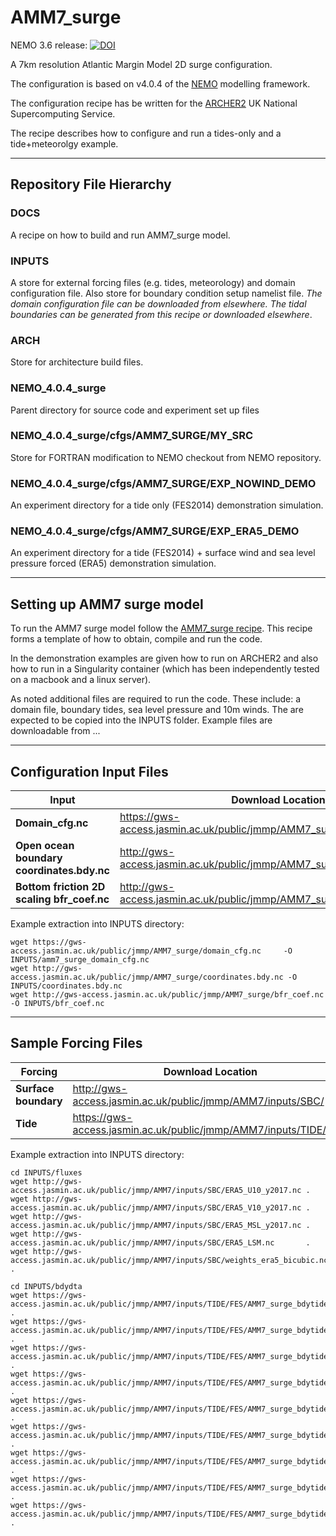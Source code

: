 # AMM7_surge

NEMO 3.6 release: [![DOI](https://zenodo.org/badge/293564924.svg)](https://zenodo.org/badge/latestdoi/293564924)

A 7km resolution Atlantic Margin Model 2D surge configuration.

The configuration is based on v4.0.4 of the [NEMO](https://www.nemo-ocean.eu) modelling framework.

The configuration recipe has be written for the [ARCHER2](https://www.archer2.ac.uk) UK National Supercomputing Service. 

The recipe describes how to configure and run a tides-only and a tide+meteorolgy example.

---

## Repository File Hierarchy

### DOCS

A recipe on how to build and run AMM7_surge model.

### INPUTS

A store for external forcing files (e.g. tides, meteorology) and domain configuration file. Also store for boundary condition setup namelist file. *The domain configuration file can be downloaded from elsewhere. The tidal boundaries can be generated from this recipe or downloaded elsewhere*.

### ARCH

Store for architecture build files.

### NEMO_4.0.4_surge

Parent directory for source code and experiment set up files

### NEMO_4.0.4_surge/cfgs/AMM7_SURGE/MY_SRC

Store for FORTRAN modification to NEMO checkout from NEMO repository.

### NEMO_4.0.4_surge/cfgs/AMM7_SURGE/EXP_NOWIND_DEMO

An experiment directory for a tide only (FES2014) demonstration simulation.

### NEMO_4.0.4_surge/cfgs/AMM7_SURGE/EXP_ERA5_DEMO

An experiment directory for a tide (FES2014) + surface wind and sea level pressure forced (ERA5) demonstration simulation.

---

## Setting up AMM7 surge model

To run the AMM7 surge model follow the [AMM7_surge recipe](docs/AMM7_SURGE_build_and_run.rst). This recipe forms a template of how to obtain, compile and run the code.

In the demonstration examples are given how to run on ARCHER2 and also how to run in a Singularity container (which has been independently tested on a macbook and a linux server).

As noted additional files are required to run the code. These include: a domain file, boundary tides, sea level pressure and 10m winds. The are expected to be copied into the INPUTS folder. Example files are downloadable from ...


---


## Configuration Input Files

|  **Input** | **Download Location** |
|-------------- | -------------- |
| **Domain_cfg.nc** | https://gws-access.jasmin.ac.uk/public/jmmp/AMM7_surge/domain_cfg.nc |
| **Open ocean boundary coordinates.bdy.nc** | http://gws-access.jasmin.ac.uk/public/jmmp/AMM7_surge/coordinates.bdy.nc |
| **Bottom friction 2D scaling bfr_coef.nc** | http://gws-access.jasmin.ac.uk/public/jmmp/AMM7_surge/bfr_coef.nc |

Example extraction into INPUTS directory:

```
wget https://gws-access.jasmin.ac.uk/public/jmmp/AMM7_surge/domain_cfg.nc     -O INPUTS/amm7_surge_domain_cfg.nc
wget http://gws-access.jasmin.ac.uk/public/jmmp/AMM7_surge/coordinates.bdy.nc -O INPUTS/coordinates.bdy.nc
wget http://gws-access.jasmin.ac.uk/public/jmmp/AMM7_surge/bfr_coef.nc        -O INPUTS/bfr_coef.nc
```
---

## Sample Forcing Files

| **Forcing** | **Download Location** |
|-------------- | ------------------|
| **Surface boundary** | http://gws-access.jasmin.ac.uk/public/jmmp/AMM7/inputs/SBC/ |
| **Tide** | https://gws-access.jasmin.ac.uk/public/jmmp/AMM7/inputs/TIDE/FES/ |

Example extraction into INPUTS directory:

```
cd INPUTS/fluxes
wget http://gws-access.jasmin.ac.uk/public/jmmp/AMM7/inputs/SBC/ERA5_U10_y2017.nc .
wget http://gws-access.jasmin.ac.uk/public/jmmp/AMM7/inputs/SBC/ERA5_V10_y2017.nc .
wget http://gws-access.jasmin.ac.uk/public/jmmp/AMM7/inputs/SBC/ERA5_MSL_y2017.nc .
wget http://gws-access.jasmin.ac.uk/public/jmmp/AMM7/inputs/SBC/ERA5_LSM.nc       .
wget http://gws-access.jasmin.ac.uk/public/jmmp/AMM7/inputs/SBC/weights_era5_bicubic.nc .

cd INPUTS/bdydta
wget https://gws-access.jasmin.ac.uk/public/jmmp/AMM7/inputs/TIDE/FES/AMM7_surge_bdytide_rotT_M2_grid_U.nc .
wget https://gws-access.jasmin.ac.uk/public/jmmp/AMM7/inputs/TIDE/FES/AMM7_surge_bdytide_rotT_M2_grid_V.nc .
wget https://gws-access.jasmin.ac.uk/public/jmmp/AMM7/inputs/TIDE/FES/AMM7_surge_bdytide_rotT_M2_grid_T.nc .
wget https://gws-access.jasmin.ac.uk/public/jmmp/AMM7/inputs/TIDE/FES/AMM7_surge_bdytide_rotT_S2_grid_U.nc .
wget https://gws-access.jasmin.ac.uk/public/jmmp/AMM7/inputs/TIDE/FES/AMM7_surge_bdytide_rotT_S2_grid_V.nc .
wget https://gws-access.jasmin.ac.uk/public/jmmp/AMM7/inputs/TIDE/FES/AMM7_surge_bdytide_rotT_S2_grid_T.nc .
wget https://gws-access.jasmin.ac.uk/public/jmmp/AMM7/inputs/TIDE/FES/AMM7_surge_bdytide_rotT_K2_grid_U.nc .
wget https://gws-access.jasmin.ac.uk/public/jmmp/AMM7/inputs/TIDE/FES/AMM7_surge_bdytide_rotT_K2_grid_V.nc .
wget https://gws-access.jasmin.ac.uk/public/jmmp/AMM7/inputs/TIDE/FES/AMM7_surge_bdytide_rotT_K2_grid_T.nc .
```
